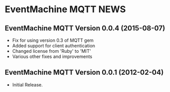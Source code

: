 EventMachine MQTT NEWS
======================


EventMachine MQTT Version 0.0.4 (2015-08-07)
--------------------------------------------

* Fix for using version 0.3 of MQTT gem
* Added support for client authentication
* Changed license from 'Ruby' to 'MIT'
* Various other fixes and improvements


EventMachine MQTT Version 0.0.1 (2012-02-04)
--------------------------------------------

* Initial Release.
